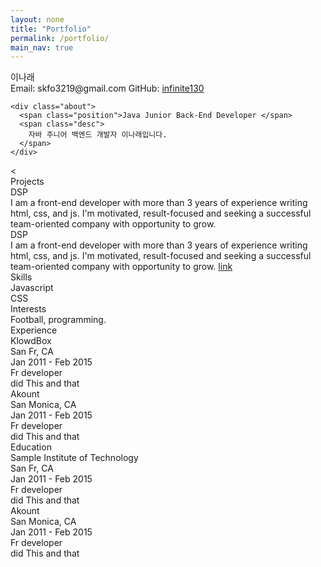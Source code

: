```yaml
---
layout: none
title: "Portfolio"
permalink: /portfolio/
main_nav: true
---
```


<link rel="stylesheet" href="{{ site.baseurl }}/css/style.css"> <!-- CSS 파일 링크 -->
<link href='https://fonts.googleapis.com/css?family=Lato:400,300,700' rel='stylesheet' type='text/css'>

<div class="container">
  <div class="header">
    <div class="full-name">
      <span class="first-name">이나래</span>
    </div>
<div class="contact-info">
  <span class="email">Email: </span>
  <span class="email-val">skfo3219@gmail.com</span>
  <span class="separator"></span>
  <span class="phone">GitHub: </span>
  <span class="phone-val">
    <a href="https://github.com/infinite130" target="_blank" rel="noopener noreferrer">infinite130</a>
  </span>
</div>



    
    <div class="about">
      <span class="position">Java Junior Back-End Developer </span>
      <span class="desc">
        자바 주니어 백엔드 개발자 이나래입니다.
      </span>
    </div>
  </div>
   <<div class="details">
  <div class="section">
    <div class="section__title">Projects</div> 
    <div class="section__list">
      <div class="section__list-item">
        <div class="name">DSP</div>
        <div class="text">I am a front-end developer with more than 3 years of experience writing html, css, and js. I'm motivated, result-focused and seeking a successful team-oriented company with opportunity to grow.</div>
      </div>
      <div class="section__list-item">
        <div class="name">DSP</div>
        <div class="text">I am a front-end developer with more than 3 years of experience writing html, css, and js. I'm motivated, result-focused and seeking a successful team-oriented company with opportunity to grow. <a href="/login">link</a></div>
      </div>
    </div>
  </div>
  
  <div class="section">
    <div class="section__title">Skills</div>
    <div class="skills">
      <div class="skills__item">
        <div class="left">
          <div class="name">Javascript</div>
        </div>
        <div class="right"></div>
      </div>
      <div class="skills__item">
        <div class="left">
          <div class="name">CSS</div>
        </div>
        <div class="right"></div>
      </div>
    </div>
  </div>
  
  <div class="section">
    <div class="section__title">Interests</div>
    <div class="section__list">
      <div class="section__list-item">Football, programming.</div>
    </div>
  </div>
  
  <div class="section">
    <div class="section__title">Experience</div>
    <div class="section__list">
      <div class="section__list-item">
        <div class="left">
          <div class="name">KlowdBox</div>
          <div class="addr">San Fr, CA</div>
          <div class="duration">Jan 2011 - Feb 2015</div>
        </div>
        <div class="right">
          <div class="name">Fr developer</div>
          <div class="desc">did This and that</div>
        </div>
      </div>
      <div class="section__list-item">
        <div class="left">
          <div class="name">Akount</div>
          <div class="addr">San Monica, CA</div>
          <div class="duration">Jan 2011 - Feb 2015</div>
        </div>
        <div class="right">
          <div class="name">Fr developer</div>
          <div class="desc">did This and that</div>
        </div>
      </div>
    </div>
  </div>
  
  <div class="section">
    <div class="section__title">Education</div>
    <div class="section__list">
      <div class="section__list-item">
        <div class="left">
          <div class="name">Sample Institute of Technology</div>
          <div class="addr">San Fr, CA</div>
          <div class="duration">Jan 2011 - Feb 2015</div>
        </div>
        <div class="right">
          <div class="name">Fr developer</div>
          <div class="desc">did This and that</div>
        </div>
      </div>
      <div class="section__list-item">
        <div class="left">
          <div class="name">Akount</div>
          <div class="addr">San Monica, CA</div>
          <div class="duration">Jan 2011 - Feb 2015</div>
        </div>
        <div class="right">
          <div class="name">Fr developer</div>
          <div class="desc">did This and that</div>
        </div>
      </div>
    </div>
  </div>
</div>
